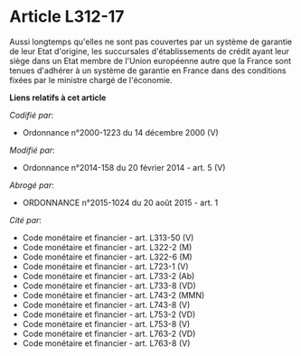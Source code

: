 # Article L312-17

Aussi longtemps qu'elles ne sont pas couvertes par un système de garantie de leur Etat d'origine, les succursales
d'établissements de crédit ayant leur siège dans un Etat membre de  l'Union européenne autre que la France sont tenues
d'adhérer à un système de garantie en France dans des conditions fixées par le ministre chargé de l'économie.

**Liens relatifs à cet article**

_Codifié par_:

  - Ordonnance n°2000-1223 du 14 décembre 2000 (V)

_Modifié par_:

  - Ordonnance n°2014-158 du 20 février 2014 - art. 5 (V)

_Abrogé par_:

  - ORDONNANCE n°2015-1024 du 20 août 2015 - art. 1

_Cité par_:

  - Code monétaire et financier - art. L313-50 (V)
  - Code monétaire et financier - art. L322-2 (M)
  - Code monétaire et financier - art. L322-6 (M)
  - Code monétaire et financier - art. L723-1 (V)
  - Code monétaire et financier - art. L733-2 (Ab)
  - Code monétaire et financier - art. L733-8 (VD)
  - Code monétaire et financier - art. L743-2 (MMN)
  - Code monétaire et financier - art. L743-8 (V)
  - Code monétaire et financier - art. L753-2 (VD)
  - Code monétaire et financier - art. L753-8 (V)
  - Code monétaire et financier - art. L763-2 (VD)
  - Code monétaire et financier - art. L763-8 (V)
